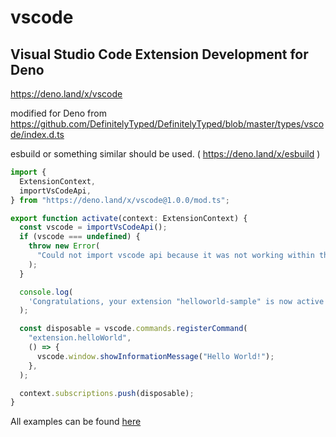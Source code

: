 # vscode

## Visual Studio Code Extension Development for Deno

https://deno.land/x/vscode

modified for Deno from
https://github.com/DefinitelyTyped/DefinitelyTyped/blob/master/types/vscode/index.d.ts

esbuild or something similar should be used. ( https://deno.land/x/esbuild )

```ts
import {
  ExtensionContext,
  importVsCodeApi,
} from "https://deno.land/x/vscode@1.0.0/mod.ts";

export function activate(context: ExtensionContext) {
  const vscode = importVsCodeApi();
  if (vscode === undefined) {
    throw new Error(
      "Could not import vscode api because it was not working within the extension",
    );
  }

  console.log(
    'Congratulations, your extension "helloworld-sample" is now active!',
  );

  const disposable = vscode.commands.registerCommand(
    "extension.helloWorld",
    () => {
      vscode.window.showInformationMessage("Hello World!");
    },
  );

  context.subscriptions.push(disposable);
}
```

All examples can be found
[here](https://github.com/narumincho/vscode/tree/main/example)
